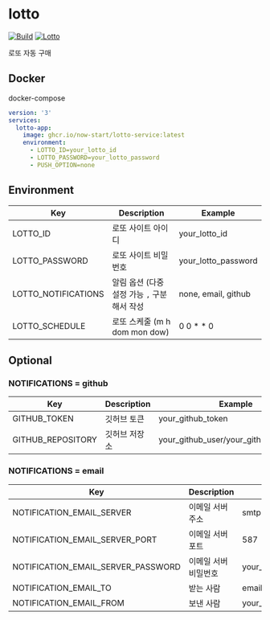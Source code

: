 # lotto

[![Build](https://github.com/now-start/lotto-service/actions/workflows/deploy.yaml/badge.svg)](https://github.com/now-start/lotto-service/actions/workflows/deploy.yaml)
[![Lotto](https://github.com/now-start/lotto-service/actions/workflows/lotto.yaml/badge.svg)](https://github.com/now-start/lotto-service/actions/workflows/lotto.yaml)

로또 자동 구매

## Docker

docker-compose

```yaml
version: '3'
services:
  lotto-app:
    image: ghcr.io/now-start/lotto-service:latest
    environment:
      - LOTTO_ID=your_lotto_id
      - LOTTO_PASSWORD=your_lotto_password
      - PUSH_OPTION=none
```

## Environment

| Key                 | Description                 | Example             |
|---------------------|-----------------------------|---------------------|
| LOTTO_ID            | 로또 사이트 아이디                  | your_lotto_id       |
| LOTTO_PASSWORD      | 로또 사이트 비밀번호                 | your_lotto_password |
| LOTTO_NOTIFICATIONS | 알림 옵션 (다중 설정 가능 `,` 구분해서 작성 | none, email, github |
| LOTTO_SCHEDULE      | 로또 스케줄 (m h dom mon dow)    | 0 0 * * 0           |

## Optional
### NOTIFICATIONS = github

| Key               | Description | Example                                 |
|-------------------|-------------|-----------------------------------------|
| GITHUB_TOKEN      | 깃허브 토큰      | your_github_token                       |
| GITHUB_REPOSITORY | 깃허브 저장소     | your_github_user/your_github_repository |

### NOTIFICATIONS = email

| Key                                | Description | Example            |
|------------------------------------|-------------|--------------------|
| NOTIFICATION_EMAIL_SERVER          | 이메일 서버 주소   | smtp.gmail.com     |
| NOTIFICATION_EMAIL_SERVER_PORT     | 이메일 서버 포트   | 587                |
| NOTIFICATION_EMAIL_SERVER_PASSWORD | 이메일 서버 비밀번호 | your_email_address |
| NOTIFICATION_EMAIL_TO              | 받는 사람       | email_address      |
| NOTIFICATION_EMAIL_FROM            | 보낸 사람       | your_email_address |